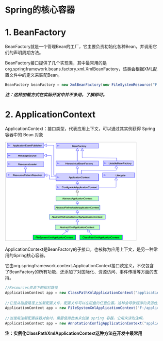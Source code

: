 # Spring的核心容器

# 1. BeanFactory

BeanFactory就是一个管理Bean的工厂，它主要负责初始化各种Bean，并调用它们的声明周期方法。

BeanFactory接口提供了几个实现类，其中最常用的是org.springframework.beans.factory.xml.XmlBeanFactory，该类会根据XML配置文件中的定义来装配Bean。

```java
BeanFactory beanFactory = new XmlBeanFactory(new FileSystemResource("F:/applicationContext.xml"));
```

***注：这种加载方式在实际开发中并不多用，了解即可。***


# 2. ApplicationContext

ApplicationContext：接口类型，代表应用上下文，可以通过其实例获得 Spring 容器中的 Bean 对象

![ApplicationContext的继承体系](Img/ApplicationContext的继承体系.jpg)

ApplicationContext是BeanFactory的子接口，也被称为应用上下文，是另一种常用的Spring核心容器。

它由org.springframework.context.ApplicationContext接口欧定义，不仅包含了BeanFactory的所有功能，还添加了对国际化、资源访问、事件传播等方面的支持。

```java
//Resources资源下的相对路径
ApplicationContext app = new ClassPathXmlApplicationContext("applicationContext.xml");

//它是从磁盘路径上加载配置文件，配置文件可以在磁盘的任意位置。这种会导致程序的灵活性变差，所以一般不推荐使用
ApplicationContext app = new FileSystemXmlApplicationContext("F:/applicationContext.xml");

//当使用注解配置容器对象时，需要使用此类来创建 spring 容器。它用来读取注解。
ApplicationContext app = new AnnotationConfigApplicationContext("applicationContext.xml");
```

**注：实例化ClassPathXmlApplicationContext这种方法在开发中最常用**